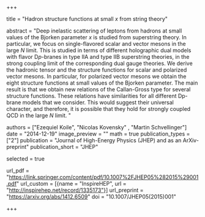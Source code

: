+++

title = "Hadron structure functions at small $x$ from string theory"

abstract = "Deep inelastic scattering of leptons from hadrons at small values of the Bjorken parameter $x$ is studied from superstring theory. In particular, we focus on single-flavored scalar and vector mesons in the large $N$ limit. This is studied in terms of different holographic dual models with flavor D$p$-branes in type IIA and type IIB superstring theories, in the strong coupling limit of the corresponding dual gauge theories. We derive the hadronic tensor and the structure functions for scalar and polarized vector mesons. In particular, for polarized vector mesons we obtain the eight structure functions at small values of the Bjorken parameter. The main result is that we obtain new relations of the Callan-Gross type for several structure functions. These relations have similarities for all different Dp-brane models that we consider. This would suggest their universal character, and therefore, it is possible that they hold for strongly coupled QCD in the large $N$ limit.  "

authors = ["Ezequiel Koile", "Nicolas Kovensky" , "Martin Schvellinger"]
date = "2014-12-19"
image_preview = ""
math = true
publication_types = ["2"]
publication = "Journal of High-Energy Physics (JHEP) and as an ArXiv-preprint"
publication_short = "JHEP"

selected = true

url_pdf = "https://link.springer.com/content/pdf/10.1007%2FJHEP05%282015%29001.pdf"
url_custom = [{name = "InspireHEP", url = "http://inspirehep.net/record/1335173"}]
url_preprint = "https://arxiv.org/abs/1412.6509"
doi = "10.1007/JHEP05(2015)001"

+++
